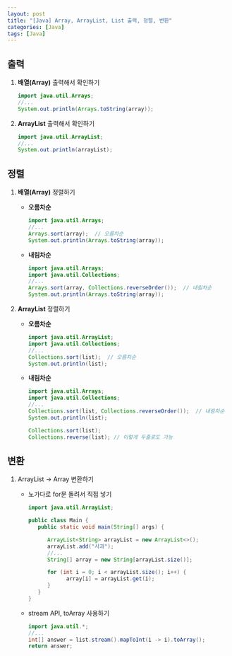```yaml
---
layout: post
title: "[Java] Array, ArrayList, List 출력, 정렬, 변환"
categories: [Java]
tags: [Java]
---
```


## 출력

1. **배열(Array)** 출력해서 확인하기

   ```java
   import java.util.Arrays;
   //...
   System.out.println(Arrays.toString(array));
   ```

2. **ArrayList** 출력해서 확인하기

   ```java
   import java.util.ArrayList;
   //...
   System.out.println(arrayList);
   ```

## 정렬

1. **배열(Array)** 정렬하기

   - **오름차순**

     ```java
     import java.util.Arrays;
     //...
     Arrays.sort(array);  // 오름차순
     System.out.println(Arrays.toString(array));
     ```

   - **내림차순**

     ```java
     import java.util.Arrays;
     import java.util.Collections;
     //...
     Arrays.sort(array, Collections.reverseOrder());  // 내림차순
     System.out.println(Arrays.toString(array));
     ```

2. **ArrayList** 정렬하기

   - **오름차순**

     ```java
     import java.util.ArrayList;
     import java.util.Collections;
     //...
     Collections.sort(list);  // 오름차순
     System.out.println(list);
     ```

   - **내림차순**

     ```java
     import java.util.Arrays;
     import java.util.Collections;
     //...
     Collections.sort(list, Collections.reverseOrder());  // 내림차순
     System.out.println(list);

     Collections.sort(list);
     Collections.reverse(list); // 이렇게 두줄로도 가능
     ```

## 변환

1. ArrayList → Array 변환하기

   - 노가다로 for문 돌려서 직접 넣기

     ```java
     import java.util.ArrayList;

     public class Main {
        public static void main(String[] args) {

           ArrayList<String> arrayList = new ArrayList<>();
           arrayList.add("사과");
           //...
           String[] array = new String[arrayList.size()];

           for (int i = 0; i < arrayList.size(); i++) {
                 array[i] = arrayList.get(i);
           }
        }
     }
     ```

   - stream API, toArray 사용하기

     ```java
     import java.util.*;
     //...
     int[] answer = list.stream().mapToInt(i -> i).toArray();
     return answer;
     ```
